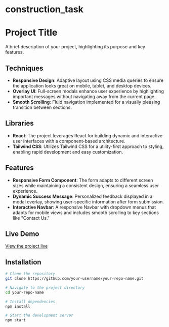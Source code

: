 # construction_task
# Project Title

A brief description of your project, highlighting its purpose and key features.

## Techniques

- **Responsive Design**: Adaptive layout using CSS media queries to ensure the application looks great on mobile, tablet, and desktop devices.
- **Overlay UI**: Full-screen modals enhance user experience by highlighting important messages without navigating away from the current page.
- **Smooth Scrolling**: Fluid navigation implemented for a visually pleasing transition between sections.

## Libraries

- **React**: The project leverages React for building dynamic and interactive user interfaces with a component-based architecture.
- **Tailwind CSS**: Utilizes Tailwind CSS for a utility-first approach to styling, enabling rapid development and easy customization.

## Features

- **Responsive Form Component**: The form adapts to different screen sizes while maintaining a consistent design, ensuring a seamless user experience.
- **Dynamic Success Message**: Personalized feedback displayed in a modal overlay, showing user-specific information after form submission.
- **Interactive Navbar**: A responsive Navbar with dropdown menus that adapts for mobile views and includes smooth scrolling to key sections like "Contact Us."

## Live Demo

[View the project live](#)

## Installation

```bash
# Clone the repository
git clone https://github.com/your-username/your-repo-name.git

# Navigate to the project directory
cd your-repo-name

# Install dependencies
npm install

# Start the development server
npm start
